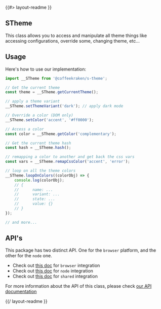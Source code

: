 <!--
/**
 * @name            README
 * @namespace       doc
 * @type            Markdown
 * @platform        md
 * @status          stable
 * @menu            Documentation           /doc/readme
 *
 * @since           2.0.0
 * @author    Olivier Bossel <olivier.bossel@gmail.com> (https://coffeekraken.io)
 */
-->

{{#> layout-readme }}

## STheme

This class allows you to access and manipulate all theme things like accessing configurations, override some, changing theme, etc...

## Usage

Here's how to use our implementation:

```js
import __STheme from '@coffeekraken/s-theme';

// Get the current theme
const theme = __STheme.getCurrentTheme();

// apply a theme variant
__STheme.setThemeVariant('dark'); // apply dark mode

// Override a color (DOM only)
__STheme.setColor('accent', '#ff0000');

// Access a color
const color = __STheme.getColor('complementary');

// Get the current theme hash
const hash = __STheme.hash();

// remapping a color to another and get back the css vars
const vars = __STheme.remapCssColor('accent', 'error');

// loop on all the theme colors
__STheme.loopOnColors((colorObj) => {
    console.log(colorObj);
    // {
    //      name: ...
    //      variant: ...
    //      state: ...
    //      value: {}
    // }
});

// and more...
```

## API's

This package has two distinct API. One for the `browser` platform, and the other for the `node` one.

-   Check out [this doc](/api/@coffeekraken.s-theme.js.STheme) for `browser` integration
-   Check out [this doc](/api/@coffeekraken.s-theme.node.STheme) for `node` integration
-   Check out [this doc](/api/@coffeekraken.s-theme.shared.SThemeBase) for `shared` integration

For more information about the API of this class, please check [our API documentation](/api/@coffeekraken.s-component-utils.js.SComponentUtils)

{{/ layout-readme }}
